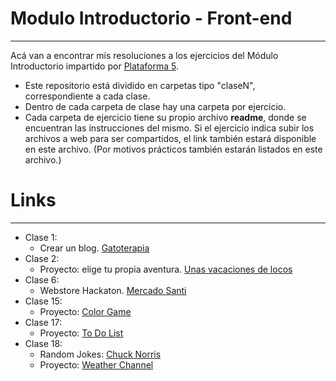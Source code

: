 # Modulo Introductorio - Front-end
___
Acá van a encontrar mis resoluciones a los ejercicios del Módulo Introductorio impartido por [Plataforma 5](https://plataforma5.la/ar/presencial/intro).

- Este repositorio está dividido en carpetas tipo "claseN", correspondiente a cada clase. 
- Dentro de cada carpeta de clase hay una carpeta por ejercicio.
- Cada carpeta de ejercicio tiene su propio archivo **readme**, donde se encuentran las instrucciones del mismo. Si el ejercicio indica subir los archivos a web para ser compartidos, el link también estará disponible en este archivo. \(Por motivos prácticos también estarán listados en este archivo.\)


# Links 
___
- Clase 1:
   - Crear un blog. [Gatoterapia](https://tender-pasteur-35d527.netlify.app/)
- Clase 2:
   - Proyecto: elige tu propia aventura. [Unas vacaciones de locos](https://ecstatic-wozniak-dc471e.netlify.app/)
- Clase 6:
   - Webstore Hackaton. [Mercado Santi](https://elastic-feynman-9cdfa8.netlify.app/)
- Clase 15: 
   - Proyecto: [Color Game](https://flamboyant-mestorf-277e02.netlify.app/)   
- Clase 17: 
   - Proyecto: [To Do List](https://heuristic-tereshkova-10c64b.netlify.app/)
- Clase 18:
   - Random Jokes: [Chuck Norris](https://trusting-kalam-415baf.netlify.app/)
   - Proyecto: [Weather Channel](https://brave-cray-5a6088.netlify.app/)